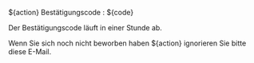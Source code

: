 ${action} Bestätigungscode : ${code}

Der Bestätigungscode läuft in einer Stunde ab.

Wenn Sie sich noch nicht beworben haben ${action} ignorieren Sie bitte diese E-Mail.
